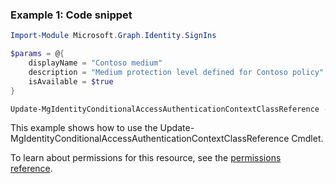 ### Example 1: Code snippet

```powershell
Import-Module Microsoft.Graph.Identity.SignIns

$params = @{
	displayName = "Contoso medium"
	description = "Medium protection level defined for Contoso policy"
	isAvailable = $true
}

Update-MgIdentityConditionalAccessAuthenticationContextClassReference -AuthenticationContextClassReferenceId $authenticationContextClassReferenceId -BodyParameter $params
```
This example shows how to use the Update-MgIdentityConditionalAccessAuthenticationContextClassReference Cmdlet.

To learn about permissions for this resource, see the [permissions reference](/graph/permissions-reference).

